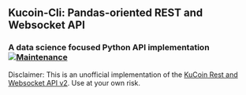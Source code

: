 ## Kucoin-Cli: Pandas-oriented REST and Websocket API
### A data science focused Python API implementation [![Maintenance](https://img.shields.io/badge/Maintained%3F-yes-green.svg)](https://GitHub.com/Naereen/StrapDown.js/graphs/commit-activity)

Disclaimer: This is an unofficial implementation of the [KuCoin Rest and Websocket API v2](https://docs.kucoin.com/#general). Use at your own risk.





